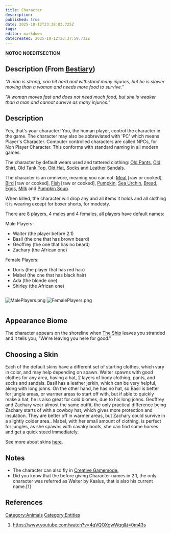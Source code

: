```yaml
---
title: Character
description: 
published: true
date: 2025-10-12T23:38:03.725Z
tags: 
editor: markdown
dateCreated: 2025-10-12T23:37:59.732Z
---
```


__NOTOC__ __NOEDITSECTION__

## Description (From [Bestiary](Bestiary "wikilink"))

*"A man is strong, can hit hard and withstand many injuries, but he is
slower moving than a woman and needs more food to survive."*

*"A woman moves fast and does not need much food, but she is weaker than
a man and cannot survive as many injuries."*

## Description

Yes, that's your character\! You, the human player, control the
character in the game. The character may also be abbreviated with 'PC'
which means Player's Character. Computer controlled characters are
called NPCs, for Non Player Character. This conforms with standard
naming in all modern games.

The character by default wears used and tattered clothing: [Old
Pants](Recipaedia/Clothes/Old_Pants.md "wikilink"), [Old Shirt](Recipaedia/Clothes/Old_Shirt.md "wikilink"), [Old
Tank Top](Old_Tank_Top "wikilink"), [Old Hat](Recipaedia/Clothes/Old_Hat.md "wikilink"),
[Socks](Recipaedia/Clothes/Socks.md "wikilink") and [Leather
Sandals](Recipaedia/Clothes/Leather_Sandals.md "wikilink").

The character is an omnivore, meaning you can eat:
[Meat](Recipaedia/Food/Raw_Meat.md "wikilink") \[raw or cooked\],
[Bird](Recipaedia/Food/Raw_Bird.md "wikilink") \[raw or cooked\],
[Fish](Recipaedia/Food/Raw_fish.md "wikilink") \[raw or cooked\],
[Pumpkin](Recipaedia/Plants/Pumpkin.md "wikilink"), [Sea Urchin](Recipaedia/Plants/Sea_Urchin.md "wikilink"),
[Bread](Recipaedia/Food/Bread.md "wikilink"), [Eggs](Eggs "wikilink"),
[Milk](Recipaedia/Food/Milk.md "wikilink") and [Pumpkin Soup](Recipaedia/Plants/Pumpkin_Soup.md "wikilink").

When killed, the character will drop any and all items it holds and all
clothing it is wearing except for boxer shorts, for modesty.

There are 8 players, 4 males and 4 females, all players have default
names:

Male Players:

  - Walter (the player before 2.1)
  - Basil (the one that has brown beard)
  - Geoffrey (the one that has no beard)
  - Zachary (the African one)

Female Players:

  - Doris (the player that has red hair)
  - Mabel (the one that has black hair)
  - Ada (the blonde one)
  - Shirley (the African one)

<div style="overflow:hidden">

![MalePlayers.png](MalePlayers.png "MalePlayers.png")
![FemalePlayers.png](FemalePlayers.png "FemalePlayers.png")

</div>

## Appearance Biome

The character appears on the shoreline when [The
Ship](The_Ship "wikilink") leaves you stranded and it tells you, "We're
leaving you here for good."

## Choosing a Skin

Each of the default skins have a different set of starting clothes,
which vary in color, and may help depending on spawn. Walter spawns with
good clothes for any area, having a hat, 2 layers of body clothing,
pants, and socks and sandals. Basil has a leather jerkin, which can be
very helpful, along with long johns. On the other hand, he has no hat,
so Basil is better for jungle areas, or warmer areas to start off with,
but if able to quickly make a hat, he is also great for cold biomes, due
to his long johns. Geoffrey and Zachary wear almost the same outfit, the
only practical difference being Zachary starts of with a cowboy hat,
which gives more protection and insulation. They are better off in
warmer areas, but Zachary could survive in a slightly colder area..
Mabel, with her small amount of clothing, is perfect for jungles, as she
spawns with cavalry boots, she can find some horses and get a quick
steed immediately.

See more about skins [here](Skins "wikilink").

## Notes

  - The character can also fly in [Creative
    Gamemode.](Creative_Gamemode "wikilink")
  - Did you know that the before giving Character names in 2.1, the only
    character was referred as Walter by Kaalus, that is also his current
    name.\[1\]

## References

<references/>

[Category:Animals](Category:Animals "wikilink")
[Category:Entities](Category:Entities "wikilink")

1.  <https://www.youtube.com/watch?v=4qVQOXgwWqg&t=0m43s>